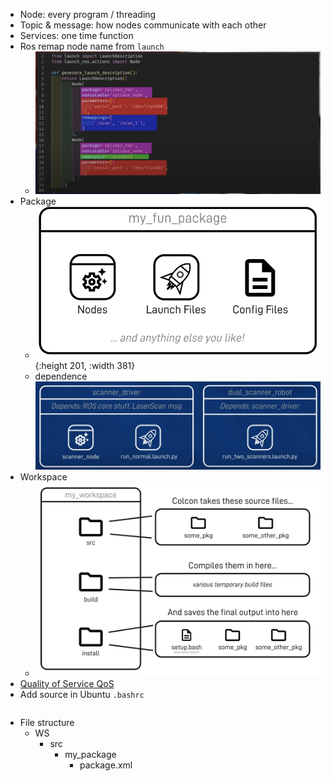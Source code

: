 - Node: every program / threading
- Topic & message: how nodes communicate with each other
- Services: one time function
- Ros remap node name from `launch`
	- ![image.png](../assets/image_1686260428021_0.png)
- Package
	- ![image.png](../assets/image_1686260792774_0.png){:height 201, :width 381}
	- dependence
	  ![image.png](../assets/image_1686260853143_0.png)
- Workspace
	- ![image.png](../assets/image_1686261313552_0.png)
- [Quality of Service QoS](https://docs.ros.org/en/foxy/Concepts/About-Quality-of-Service-Settings.html)
- Add source in Ubuntu `.bashrc`
  ```bash
  ```
- File structure
	- WS
		- src
			- my_package
				- package.xml